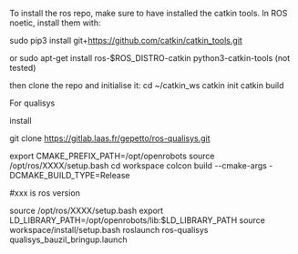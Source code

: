 To install the ros repo, make sure to have installed the catkin tools. 
In ROS noetic, install them with:

sudo pip3 install git+https://github.com/catkin/catkin_tools.git

or 
sudo apt-get install ros-$ROS_DISTRO-catkin python3-catkin-tools (not tested)

then clone the repo and initialise it:
cd ~/catkin_ws
catkin init
catkin build




For qualisys

install

git clone https://gitlab.laas.fr/gepetto/ros-qualisys.git



export CMAKE_PREFIX_PATH=/opt/openrobots
source /opt/ros/XXXX/setup.bash
cd workspace
colcon build --cmake-args -DCMAKE_BUILD_TYPE=Release


#xxx is ros version 



source /opt/ros/XXXX/setup.bash
export LD_LIBRARY_PATH=/opt/openrobots/lib:$LD_LIBRARY_PATH
source workspace/install/setup.bash
roslaunch ros-qualisys qualisys_bauzil_bringup.launch


